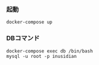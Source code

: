 ### 起動
~~~
docker-compose up
~~~

### DBコマンド
~~~
docker-compose exec db /bin/bash
mysql -u root -p inusidian
~~~
